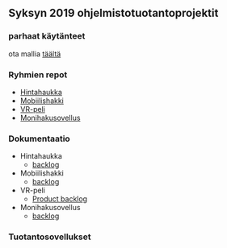 ## Syksyn 2019 ohjelmistotuotantoprojektit

### parhaat käytänteet

ota mallia [täältä](https://github.com/ohtu-ohjaajat/OhTuHistory/blob/master/reference.md)

### Ryhmien repot

- [Hintahaukka](https://github.com/Hintahaukka)
- [Mobiilishakki](https://github.com/Mobiilishakki/Mobiilishakki)
- [VR-peli](https://github.com/ohtuprojekti-farmasia/farmasia-vr)
- [Monihakusovellus](https://github.com/Ohtu-FaceTed)

### Dokumentaatio

- Hintahaukka
  - [backlog](https://docs.google.com/spreadsheets/d/1Mazq4EFbfbMsLPeCpOckbu11LNR1Ki2RiNf460z-rpU/edit#gid=517998298)
- Mobiilishakki 
  - [backlog](https://docs.google.com/spreadsheets/d/1zG-0s1h2mIXxn2nuR7uvuNg6FT7avz7rtKZj1EuxpaE/edit#gid=1)
- VR-peli
  - [Product backlog](https://github.com/ohtuprojekti-farmasia/farmasia-vr/projects/1)
- Monihakusovellus
  - [backlog](https://github.com/Ohtu-FaceTed/FaceTed-Search/projects)

### Tuotantosovellukset
